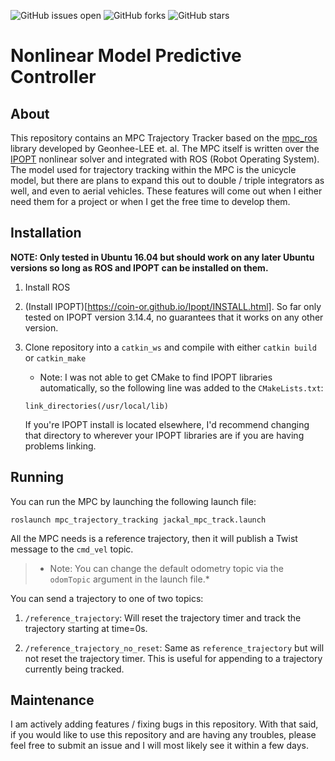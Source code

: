 ![GitHub issues open](https://img.shields.io/github/issues/nocholasrift/mpc_trajectory_tracking)
![GitHub forks](https://img.shields.io/github/forks/nocholasrift/mpc_trajectory_tracking)
![GitHub stars](https://img.shields.io/github/stars/nocholasrift/mpc_trajectory_tracking)

# Nonlinear Model Predictive Controller

## About
This repository contains an MPC Trajectory Tracker based on the [mpc_ros](https://github.com/Geonhee-LEE/mpc_ros) library developed by Geonhee-LEE et. al. The MPC itself is written over the [IPOPT](https://coin-or.github.io/Ipopt/) nonlinear solver and integrated with ROS (Robot Operating System). The model used for trajectory tracking within the MPC is the unicycle model, but there are plans to expand this out to double / triple integrators as well, and even to aerial vehicles. These features will come out when I either need them for a project or when I get the free time to develop them.

## Installation
**NOTE: Only tested in Ubuntu 16.04 but should work on any later Ubuntu versions so long as ROS and IPOPT can be installed on them.**

1. Install ROS

2. (Install IPOPT)[https://coin-or.github.io/Ipopt/INSTALL.html]. So far only tested on IPOPT version 3.14.4, no guarantees that it works on any other version.

3. Clone repository into a `catkin_ws` and compile with either `catkin build` or `catkin_make`
    - Note: I was not able to get CMake to find IPOPT libraries automatically, so the following line was added to the `CMakeLists.txt`:
    ```
    link_directories(/usr/local/lib)
    ```
    If you're IPOPT install is located elsewhere, I'd recommend changing that directory to wherever your IPOPT libraries are if you are having problems linking.

## Running

You can run the MPC by launching the following launch file: 
```
roslaunch mpc_trajectory_tracking jackal_mpc_track.launch
```

All the MPC needs is a reference trajectory, then it will publish a Twist message to the `cmd_vel` topic.

>   * Note: You can change the default odometry topic via the `odomTopic` argument in the launch file.*

You can send a trajectory to one of two topics:
    
1. `/reference_trajectory`: Will reset the trajectory timer and track the trajectory starting at time=0s.

2. `/reference_trajectory_no_reset`: Same as `reference_trajectory` but will not reset the trajectory timer. This is useful for appending to a trajectory currently being tracked.

## Maintenance

I am actively adding features / fixing bugs in this repository. With that said, if you would like to use this repository and are having any troubles, please feel free to submit an issue and I will most likely see it within a few days.
